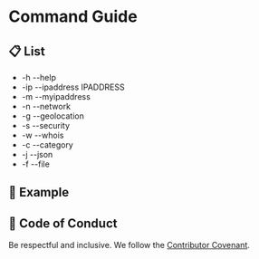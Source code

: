# Command Guide

## 📋 List

 - -h --help
 - -ip --ipaddress IPADDRESS
 - -m --myipaddress
 - -n --network
 - -g --geolocation
 - -s --security
 - -w --whois
 - -c --category
 - -j --json
 - -f --file

## 🫧 Example


## 📜 Code of Conduct
Be respectful and inclusive. We follow the [Contributor Covenant](https://www.contributor-covenant.org/).

